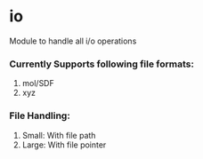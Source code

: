 # io
Module to handle all i/o operations
### Currently Supports following file formats:
1. mol/SDF
2. xyz

### File Handling:
1. Small: With file path
2. Large: With file pointer
